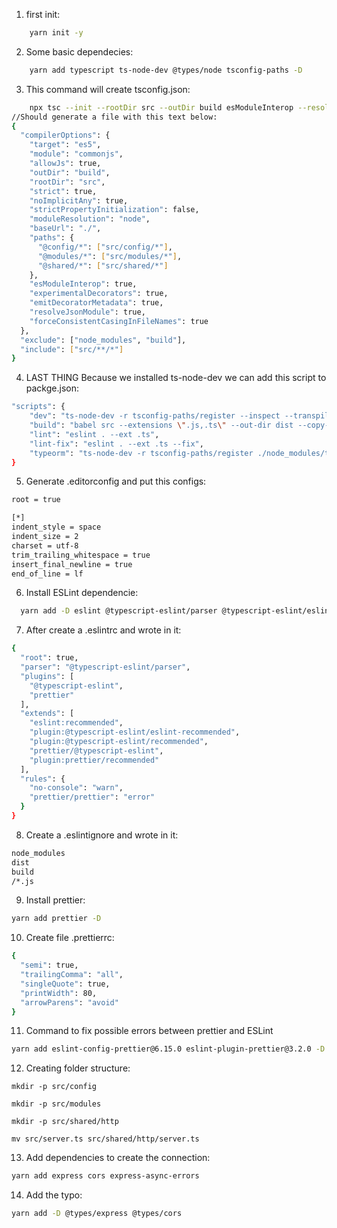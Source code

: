 1. first init:

```bash
    yarn init -y
```

2. Some basic dependecies:

```bash
    yarn add typescript ts-node-dev @types/node tsconfig-paths -D
```

3. This command will create tsconfig.json:

```bash
    npx tsc --init --rootDir src --outDir build esModuleInterop --resolveJsonModule --lib es6 modulenp commonjs --allowJs true --noImplicitAny true
//Should generate a file with this text below:
{
  "compilerOptions": {
    "target": "es5",
    "module": "commonjs",
    "allowJs": true,
    "outDir": "build",
    "rootDir": "src",
    "strict": true,
    "noImplicitAny": true,
    "strictPropertyInitialization": false,
    "moduleResolution": "node",
    "baseUrl": "./",
    "paths": {
      "@config/*": ["src/config/*"],
      "@modules/*": ["src/modules/*"],
      "@shared/*": ["src/shared/*"]
    },
    "esModuleInterop": true,
    "experimentalDecorators": true,
    "emitDecoratorMetadata": true,
    "resolveJsonModule": true,
    "forceConsistentCasingInFileNames": true
  },
  "exclude": ["node_modules", "build"],
  "include": ["src/**/*"]
}
```

4. LAST THING Because we installed ts-node-dev we can add this script to packge.json:

```bash
"scripts": {
    "dev": "ts-node-dev -r tsconfig-paths/register --inspect --transpile-only --ignore-watch node_modules src/shared/http/server.ts",
    "build": "babel src --extensions \".js,.ts\" --out-dir dist --copy-files",
    "lint": "eslint . --ext .ts",
    "lint-fix": "eslint . --ext .ts --fix",
    "typeorm": "ts-node-dev -r tsconfig-paths/register ./node_modules/typeorm/cli.js"
}
```

5. Generate .editorconfig and put this configs:

```bash
root = true

[*]
indent_style = space
indent_size = 2
charset = utf-8
trim_trailing_whitespace = true
insert_final_newline = true
end_of_line = lf
```

6. Install ESLint dependencie:

```bash
  yarn add -D eslint @typescript-eslint/parser @typescript-eslint/eslint-plugin
```

7. After create a .eslintrc and wrote in it:

```bash
{
  "root": true,
  "parser": "@typescript-eslint/parser",
  "plugins": [
    "@typescript-eslint",
    "prettier"
  ],
  "extends": [
    "eslint:recommended",
    "plugin:@typescript-eslint/eslint-recommended",
    "plugin:@typescript-eslint/recommended",
    "prettier/@typescript-eslint",
    "plugin:prettier/recommended"
  ],
  "rules": {
    "no-console": "warn",
    "prettier/prettier": "error"
  }
}
```

8. Create a .eslintignore and wrote in it:

```bash
node_modules
dist
build
/*.js
```

9. Install prettier:

```bash
yarn add prettier -D
```

10. Create file .prettierrc:

```bash
{
  "semi": true,
  "trailingComma": "all",
  "singleQuote": true,
  "printWidth": 80,
  "arrowParens": "avoid"
}
```

11. Command to fix possible errors between prettier and ESLint

```bash
yarn add eslint-config-prettier@6.15.0 eslint-plugin-prettier@3.2.0 -D
```

12. Creating folder structure:

```shell
mkdir -p src/config

mkdir -p src/modules

mkdir -p src/shared/http

mv src/server.ts src/shared/http/server.ts
```

13. Add dependencies to create the connection:

```bash
yarn add express cors express-async-errors
```

14. Add the typo:

```bash
yarn add -D @types/express @types/cors
```
